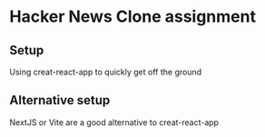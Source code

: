 # Hacker News Clone assignment

## Setup

Using creat-react-app to quickly get off the ground

## Alternative setup

NextJS or Vite are a good alternative to creat-react-app
